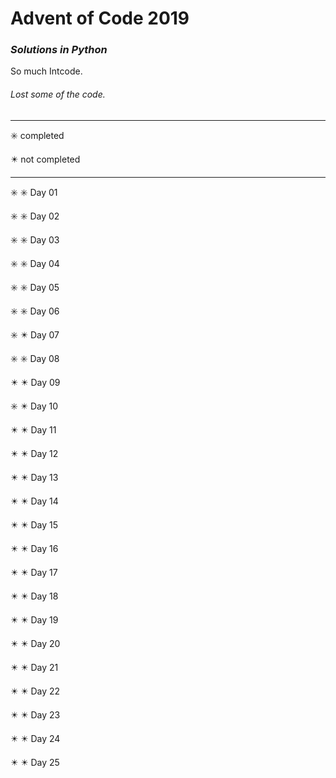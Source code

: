 # Advent of Code 2019

### _Solutions in Python_

So much Intcode.

###### _Lost some of the code._

----

:eight_spoked_asterisk: completed

:eight_pointed_black_star: not completed

----

:eight_spoked_asterisk: :eight_spoked_asterisk: Day 01

:eight_spoked_asterisk: :eight_spoked_asterisk: Day 02

:eight_spoked_asterisk: :eight_spoked_asterisk: Day 03

:eight_spoked_asterisk: :eight_spoked_asterisk: Day 04

:eight_spoked_asterisk: :eight_spoked_asterisk: Day 05

:eight_spoked_asterisk: :eight_spoked_asterisk: Day 06

:eight_spoked_asterisk: :eight_pointed_black_star: Day 07

:eight_spoked_asterisk: :eight_spoked_asterisk: Day 08

:eight_pointed_black_star: :eight_pointed_black_star: Day 09

:eight_spoked_asterisk: :eight_pointed_black_star: Day 10

:eight_pointed_black_star: :eight_pointed_black_star: Day 11

:eight_pointed_black_star: :eight_pointed_black_star: Day 12

:eight_pointed_black_star: :eight_pointed_black_star: Day 13

:eight_pointed_black_star: :eight_pointed_black_star: Day 14

:eight_pointed_black_star: :eight_pointed_black_star: Day 15

:eight_pointed_black_star: :eight_pointed_black_star: Day 16

:eight_pointed_black_star: :eight_pointed_black_star: Day 17

:eight_pointed_black_star: :eight_pointed_black_star: Day 18

:eight_pointed_black_star: :eight_pointed_black_star: Day 19

:eight_pointed_black_star: :eight_pointed_black_star: Day 20

:eight_pointed_black_star: :eight_pointed_black_star: Day 21

:eight_pointed_black_star: :eight_pointed_black_star: Day 22

:eight_pointed_black_star: :eight_pointed_black_star: Day 23

:eight_pointed_black_star: :eight_pointed_black_star: Day 24

:eight_pointed_black_star: :eight_pointed_black_star: Day 25
